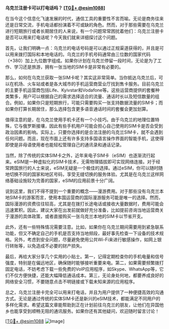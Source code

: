 **乌克兰注册卡可以打电话吗？ [[TG💪+ @esim1088](https://t.me/s/esim1088)]**

在当今这个信息化飞速发展的时代，通信工具的重要性不言而喻。无论是商务往来还是日常交流，手机电话都扮演着不可或缺的角色。然而，对于那些需要在乌克兰进行短期旅行或者长期居住的人来说，有一个问题常常困扰着他们：乌克兰注册卡是否可以用来打电话呢？今天我们就来详细探讨这个问题。

首先，让我们明确一点：乌克兰的电话号码是可以通过正规渠道获得的，并且是可以用来拨打国际和本地电话的。乌克兰的手机号码通常由三位数的国家代码（+380）加上九位数字组成。如果你计划在乌克兰停留一段时间，无论是为了工作、学习还是旅游，拥有一张当地的SIM卡是非常有必要的。

那么，如何在乌克兰获取一张SIM卡呢？其实这非常简单。当你抵达乌克兰后，可以在机场、火车站或者是各大城市的手机运营商营业厅找到售卡服务。目前乌克兰的主要手机运营商包括Life、Kyivstar和Vodafone等。这些运营商提供的套餐种类繁多，用户可以根据自己的需求选择适合的流量、通话时长以及短信数量的组合。例如，如果你只是短期旅行，可能只需要购买一张支持数据流量的SIM卡；而如果你打算长期居住，那么选择包含更多语音通话时间的套餐会更加划算。

值得注意的是，在乌克兰使用手机卡还有一个小技巧。由于乌克兰的地理位置特殊，它与俄罗斯接壤，因此有些手机用户可能会担心自己使用的SIM卡是否会受到政治因素的影响。实际上，只要你选择的是合法注册的乌克兰SIM卡，就不会遇到任何问题。而且，现在市面上还有许多支持多国语言操作界面的智能手机，这使得即使是非母语使用者也能轻松管理自己的通讯录和通话记录。

当然，除了传统的实体SIM卡之外，近年来电子SIM卡（eSIM）也逐渐流行起来。eSIM是一种虚拟化的SIM卡技术，无需物理插拔即可实现网络连接。对于经常跨国旅行的人士来说，eSIM无疑是一个极佳的选择。通过eSIM，你可以随时随地切换不同的国家和地区号码，享受无缝切换的服务体验。尤其是在乌克兰这样网络基础设施较为完善的国家，eSIM的应用前景十分广阔。

说到这里，我们不得不提到一个重要的概念——漫游费用。对于那些没有乌克兰本地SIM卡的游客而言，使用本国运营商的国际漫游服务可能是唯一的选择。然而，国际漫游的资费往往较高，尤其是在拨打长途电话或接收大量数据时，费用可能会迅速累积。因此，建议大家在出发前就做好充分准备，比如提前咨询当地运营商关于漫游的具体政策，或者直接购买一张乌克兰本地的SIM卡以节省开支。

此外，还有一些特殊情况需要注意。比如，如果你在乌克兰期间需要用到紧急联系功能，但又不确定自己的手机是否支持当地频段，最好事先检查一下设备的技术规格。另外，考虑到安全问题，尽量避免使用公共Wi-Fi来进行敏感操作，如网上银行转账等，以免造成不必要的财产损失。

最后，再给大家分享几个实用的小贴士。第一，记得定期检查你的手机电量和信号强度，特别是在偏远地区，确保随时能够接听重要来电。第二，如果需要频繁拨打固定电话，不妨考虑下载一些免费的VoIP应用程序，如Skype、WhatsApp等，它们不仅方便快捷，还能大幅降低通话成本。第三，无论身处何地，都要养成良好的网络安全习惯，不要随意点击不明链接或下载未知来源的应用程序。

总之，乌克兰注册卡完全可以用来打电话，并且为用户提供了一种便捷高效的沟通方式。无论是通过传统的实体SIM卡还是新兴的eSIM技术，都能满足不同用户的多样化需求。希望这篇文章能帮助到正在计划前往乌克兰的朋友，让他们在异国他乡也能享受到顺畅无阻的通讯服务。如果你还有其他疑问，欢迎随时留言讨论！

[[TG💪+ @esim1088](https://t.me/s/esim1088) ![Image](https://i.postimg.cc/4NQfJmqS/Snipaste-2025-05-13-00-14-12.png)]